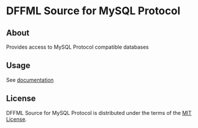 # DFFML Source for MySQL Protocol

## About

Provides access to MySQL Protocol compatible databases

## Usage

See [documentation](https://intel.github.io/dffml/plugins/dffml_source.html#dffml-source-mysql)

## License

DFFML Source for MySQL Protocol is distributed under the terms of the
[MIT License](LICENSE).
